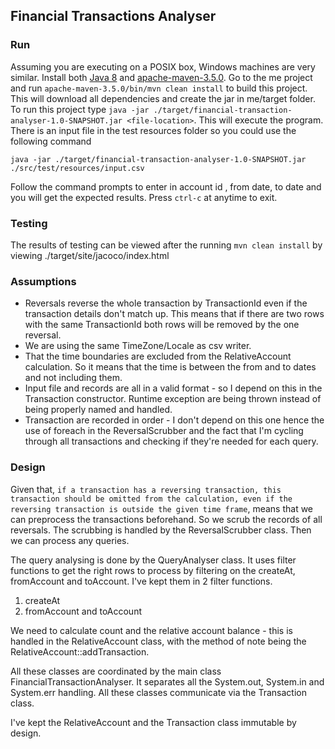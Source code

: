 ## Financial Transactions Analyser

### Run
Assuming you are executing on a POSIX box, Windows machines are very similar. Install both [Java 8](http://www.oracle.com/technetwork/java/javase/downloads/index.html) and [apache-maven-3.5.0](https://maven.apache.org/download.cgi). Go to the me project and run `apache-maven-3.5.0/bin/mvn clean install` to build this project. This will download all dependencies and create the jar in me/target folder. To run this project type `java -jar ./target/financial-transaction-analyser-1.0-SNAPSHOT.jar <file-location>`. This will execute the program. There is an input file in the test resources folder so you could use the following command
```
java -jar ./target/financial-transaction-analyser-1.0-SNAPSHOT.jar ./src/test/resources/input.csv
```

Follow the command prompts to enter in account id , from date, to date and you will get the expected results. Press `ctrl-c` at anytime to exit.

### Testing
The results of testing can be viewed after the running `mvn clean install` by viewing ./target/site/jacoco/index.html

### Assumptions
* Reversals reverse the whole transaction by TransactionId even if the transaction details don't match up. This means that if there are two rows with the same TransactionId both rows will be removed by the one reversal.
* We are using the same TimeZone/Locale as csv writer.
* That the time boundaries are excluded from the RelativeAccount calculation. So it means that the time is between the from and to dates and not including them.
* Input file and records are all in a valid format - so I depend on this in the Transaction constructor. Runtime exception are being thrown instead of being properly named and handled.
* Transaction are recorded in order - I don't depend on this one hence the use of foreach in the ReversalScrubber and the fact that I'm cycling through all transactions and checking if they're needed for each query.

### Design
Given that, `if a transaction has a reversing transaction, this transaction should be omitted from the calculation, even if the reversing transaction is outside the given time frame`, means that we can preprocess the transactions beforehand. So we scrub the records of all reversals. The scrubbing is handled by the ReversalScrubber class. Then we can process any queries.

The query analysing is done by the QueryAnalyser class. It uses filter functions to get the right rows to process by filtering on the createAt, fromAccount and toAccount. I've kept them in 2 filter functions.
1. createAt
2. fromAccount and toAccount

We need to calculate count and the relative account balance - this is handled in the RelativeAccount class, with the method of note being the RelativeAccount::addTransaction.

All these classes are coordinated by the main class FinancialTransactionAnalyser. It separates all the System.out, System.in and System.err handling. All these classes communicate via the Transaction class.

I've kept the RelativeAccount and the Transaction class immutable by design.
